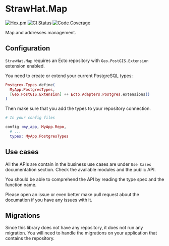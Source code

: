 # StrawHat.Map

[![Hex.pm](https://img.shields.io/hexpm/v/straw_hat_map.svg)](https://hex.pm/packages/straw_hat_map)
[![CI Status](https://travis-ci.org/straw-hat-team/straw_hat_map.svg?branch=master)](https://travis-ci.org/straw-hat-team/straw_hat_map)
[![Code Coverage](https://codecov.io/gh/straw-hat-team/straw_hat_map/branch/master/graph/badge.svg)](https://codecov.io/gh/straw-hat-team/straw_hat_map)

Map and addresses management.

## Configuration

`StrawHat.Map` requires an Ecto repository with `Geo.PostGIS.Extension`
extension enabled.

You need to create or extend your current PostgreSQL types:

```elixir
Postgrex.Types.define(
  MyApp.PostgresTypes,
  [Geo.PostGIS.Extension] ++ Ecto.Adapters.Postgres.extensions()
)
```

Then make sure that you add the types to your repository connection.

```elixir
# In your config files

config :my_app, MyApp.Repo,
  # ...
  types: MyApp.PostgresTypes
```

## Use cases

All the APIs are contain in the business use cases are under `Use Cases`
documentation section. Check the available modules and the public API.

You should be able to comprehend the API by reading the type spec and the
function name.

Please open an issue or even better make pull request about the documation if
you have any issues with it.

## Migrations

Since this library does not have any repository, it does not run any migration.
You will need to handle the migrations on your application that contains the
repository.